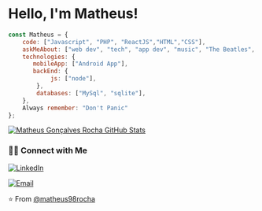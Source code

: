 # Hello, I'm Matheus!

```javascript
const Matheus = {
    code: ["Javascript", "PHP", "ReactJS","HTML","CSS"],
    askMeAbout: ["web dev", "tech", "app dev", "music", "The Beatles", "Movies"],
    technologies: {
       mobileApp: ["Android App"],
       backEnd: {
            js: ["node"],
        },
        databases: ["MySql", "sqlite"],
    },
    Always remember: "Don't Panic"
};
```
[![Matheus Gonçalves Rocha GitHub Stats](https://github-readme-stats.vercel.app/api?username=matheus98rocha&show_icons=true&count_private=true)](https://github.com/matheus98rocha)


<h3> 🤝🏻 Connect with Me </h3>

<p align="center">
  
<a href="https://www.linkedin.com/in/matheus-rocha-79185b169/" target="_blank"><img alt="LinkedIn" src="https://img.shields.io/badge/LinkedIn-@matheus98rocha-blue?style=flat&logo=linkedin"></a>

<a href="mailto:matheus98rocha@gmail.com"><img alt="Email" src="https://img.shields.io/badge/Email-matheus98rocha@gmail.com-blue?style=flat&logo=gmail"></a>
</p>


⭐️ From [@matheus98rocha](https://github.com/matheus98rocha)
